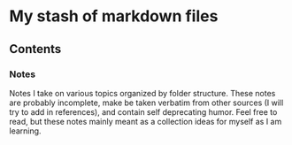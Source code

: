 # My stash of markdown files

## Contents

### Notes

Notes I take on various topics organized by folder structure. These notes are probably incomplete, make be taken verbatim from other sources (I will try to add in references), and contain self deprecating humor. Feel free to read, but these notes mainly meant as a collection ideas for myself as I am learning.
